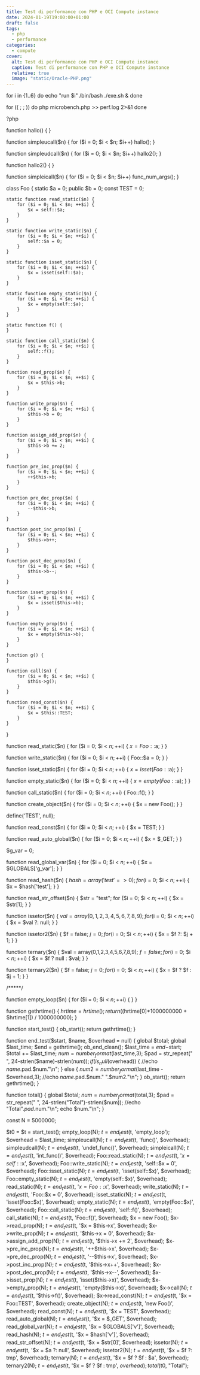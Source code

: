 ```yaml
---
title: Test di performance con PHP e OCI Compute instance
date: 2024-01-19T19:00:00+01:00
draft: false
tags:
  - php
  - performance
categories:
  - compute
cover:
  alt: Test di performance con PHP e OCI Compute instance
  caption: Test di performance con PHP e OCI Compute instance
  relative: true
  image: "static/Oracle-PHP.png"
---
```



for i in {1..6}
do 
        echo "run $i"
        /bin/bash ./exe.sh &
done


for (( ; ; ))
do
        php microbench.php >> perf.log 2>&1
done

?php

function hallo() {
}

function simpleucall($n) {
  for ($i = 0; $i < $n; $i++)
    hallo();
}

function simpleudcall($n) {
  for ($i = 0; $i < $n; $i++)
    hallo2();
}

function hallo2() {
}

function simpleicall($n) {
  for ($i = 0; $i < $n; $i++)
    func_num_args();
}

class Foo {
    static $a = 0;
    public $b = 0;
    const TEST = 0;

    static function read_static($n) {
        for ($i = 0; $i < $n; ++$i) {
            $x = self::$a;
        }
    }

    static function write_static($n) {
        for ($i = 0; $i < $n; ++$i) {
            self::$a = 0;
        }
    }

    static function isset_static($n) {
        for ($i = 0; $i < $n; ++$i) {
            $x = isset(self::$a);
        }
    }

    static function empty_static($n) {
        for ($i = 0; $i < $n; ++$i) {
            $x = empty(self::$a);
        }
    }

    static function f() {
    }

    static function call_static($n) {
        for ($i = 0; $i < $n; ++$i) {
            self::f();
        }
    }

    function read_prop($n) {
        for ($i = 0; $i < $n; ++$i) {
            $x = $this->b;
        }
    }

    function write_prop($n) {
        for ($i = 0; $i < $n; ++$i) {
            $this->b = 0;
        }
    }

    function assign_add_prop($n) {
        for ($i = 0; $i < $n; ++$i) {
            $this->b += 2;
        }
    }

    function pre_inc_prop($n) {
        for ($i = 0; $i < $n; ++$i) {
            ++$this->b;
        }
    }

    function pre_dec_prop($n) {
        for ($i = 0; $i < $n; ++$i) {
            --$this->b;
        }
    }

    function post_inc_prop($n) {
        for ($i = 0; $i < $n; ++$i) {
            $this->b++;
        }
    }

    function post_dec_prop($n) {
        for ($i = 0; $i < $n; ++$i) {
            $this->b--;
        }
    }

    function isset_prop($n) {
        for ($i = 0; $i < $n; ++$i) {
            $x = isset($this->b);
        }
    }

    function empty_prop($n) {
        for ($i = 0; $i < $n; ++$i) {
            $x = empty($this->b);
        }
    }

    function g() {
    }

    function call($n) {
        for ($i = 0; $i < $n; ++$i) {
            $this->g();
        }
    }

    function read_const($n) {
        for ($i = 0; $i < $n; ++$i) {
            $x = $this::TEST;
        }
    }

}

function read_static($n) {
    for ($i = 0; $i < $n; ++$i) {
        $x = Foo::$a;
    }
}

function write_static($n) {
    for ($i = 0; $i < $n; ++$i) {
        Foo::$a = 0;
    }
}

function isset_static($n) {
    for ($i = 0; $i < $n; ++$i) {
        $x = isset(Foo::$a);
    }
}

function empty_static($n) {
    for ($i = 0; $i < $n; ++$i) {
        $x = empty(Foo::$a);
    }
}

function call_static($n) {
    for ($i = 0; $i < $n; ++$i) {
        Foo::f();
    }
}

function create_object($n) {
    for ($i = 0; $i < $n; ++$i) {
        $x = new Foo();
    }
}

define('TEST', null);

function read_const($n) {
    for ($i = 0; $i < $n; ++$i) {
        $x = TEST;
    }
}

function read_auto_global($n) {
    for ($i = 0; $i < $n; ++$i) {
        $x = $_GET;
    }
}

$g_var = 0;

function read_global_var($n) {
    for ($i = 0; $i < $n; ++$i) {
        $x = $GLOBALS['g_var'];
    }
}

function read_hash($n) {
    $hash = array('test' => 0);
    for ($i = 0; $i < $n; ++$i) {
        $x = $hash['test'];
    }
}

function read_str_offset($n) {
    $str = "test";
    for ($i = 0; $i < $n; ++$i) {
        $x = $str[1];
    }
}

function issetor($n) {
    $val = array(0,1,2,3,4,5,6,7,8,9);
    for ($i = 0; $i < $n; ++$i) {
        $x = $val ?: null;
    }
}

function issetor2($n) {
    $f = false; $j = 0;
    for ($i = 0; $i < $n; ++$i) {
        $x = $f ?: $j + 1;
    }
}

function ternary($n) {
    $val = array(0,1,2,3,4,5,6,7,8,9);
    $f = false;
    for ($i = 0; $i < $n; ++$i) {
        $x = $f ? null : $val;
    }
}

function ternary2($n) {
    $f = false; $j = 0;
    for ($i = 0; $i < $n; ++$i) {
        $x = $f ? $f : $j + 1;
    }
}

/*****/

function empty_loop($n) {
    for ($i = 0; $i < $n; ++$i) {
    }
}

function gethrtime()
{
  $hrtime = hrtime();
  return (($hrtime[0]*1000000000 + $hrtime[1]) / 1000000000);
}

function start_test()
{
  ob_start();
  return gethrtime();
}

function end_test($start, $name, $overhead = null)
{
  global $total;
  global $last_time;
  $end = gethrtime();
  ob_end_clean();
  $last_time = $end-$start;
  $total += $last_time;
  $num = number_format($last_time,3);
  $pad = str_repeat(" ", 24-strlen($name)-strlen($num));
  if (is_null($overhead)) {
    //echo $name.$pad.$num."\n";
  } else {
    $num2 = number_format($last_time - $overhead,3);
    //echo $name.$pad.$num."    ".$num2."\n";
  }
  ob_start();
  return gethrtime();
}

function total()
{
  global $total;
  $num = number_format($total,3);
  $pad = str_repeat(" ", 24-strlen("Total")-strlen($num));
  //echo "Total".$pad.$num."\n";
  echo $num."\n";
}

const N = 5000000;

$t0 = $t = start_test();
empty_loop(N);
$t = end_test($t, 'empty_loop');
$overhead = $last_time;
simpleucall(N);
$t = end_test($t, 'func()', $overhead);
simpleudcall(N);
$t = end_test($t, 'undef_func()', $overhead);
simpleicall(N);
$t = end_test($t, 'int_func()', $overhead);
Foo::read_static(N);
$t = end_test($t, '$x = self::$x', $overhead);
Foo::write_static(N);
$t = end_test($t, 'self::$x = 0', $overhead);
Foo::isset_static(N);
$t = end_test($t, 'isset(self::$x)', $overhead);
Foo::empty_static(N);
$t = end_test($t, 'empty(self::$x)', $overhead);
read_static(N);
$t = end_test($t, '$x = Foo::$x', $overhead);
write_static(N);
$t = end_test($t, 'Foo::$x = 0', $overhead);
isset_static(N);
$t = end_test($t, 'isset(Foo::$x)', $overhead);
empty_static(N);
$t = end_test($t, 'empty(Foo::$x)', $overhead);
Foo::call_static(N);
$t = end_test($t, 'self::f()', $overhead);
call_static(N);
$t = end_test($t, 'Foo::f()', $overhead);
$x = new Foo();
$x->read_prop(N);
$t = end_test($t, '$x = $this->x', $overhead);
$x->write_prop(N);
$t = end_test($t, '$this->x = 0', $overhead);
$x->assign_add_prop(N);
$t = end_test($t, '$this->x += 2', $overhead);
$x->pre_inc_prop(N);
$t = end_test($t, '++$this->x', $overhead);
$x->pre_dec_prop(N);
$t = end_test($t, '--$this->x', $overhead);
$x->post_inc_prop(N);
$t = end_test($t, '$this->x++', $overhead);
$x->post_dec_prop(N);
$t = end_test($t, '$this->x--', $overhead);
$x->isset_prop(N);
$t = end_test($t, 'isset($this->x)', $overhead);
$x->empty_prop(N);
$t = end_test($t, 'empty($this->x)', $overhead);
$x->call(N);
$t = end_test($t, '$this->f()', $overhead);
$x->read_const(N);
$t = end_test($t, '$x = Foo::TEST', $overhead);
create_object(N);
$t = end_test($t, 'new Foo()', $overhead);
read_const(N);
$t = end_test($t, '$x = TEST', $overhead);
read_auto_global(N);
$t = end_test($t, '$x = $_GET', $overhead);
read_global_var(N);
$t = end_test($t, '$x = $GLOBALS[\'v\']', $overhead);
read_hash(N);
$t = end_test($t, '$x = $hash[\'v\']', $overhead);
read_str_offset(N);
$t = end_test($t, '$x = $str[0]', $overhead);
issetor(N);
$t = end_test($t, '$x = $a ?: null', $overhead);
issetor2(N);
$t = end_test($t, '$x = $f ?: tmp', $overhead);
ternary(N);
$t = end_test($t, '$x = $f ? $f : $a', $overhead);
ternary2(N);
$t = end_test($t, '$x = $f ? $f : tmp', $overhead);
total($t0, "Total");